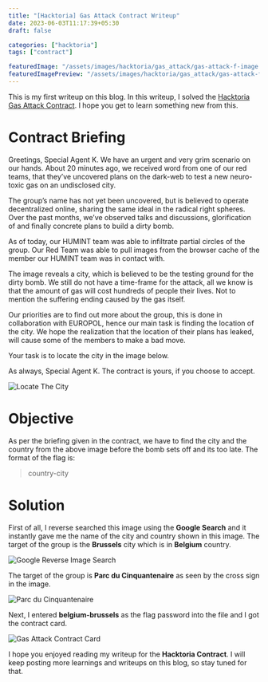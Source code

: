 ```yaml
---
title: "[Hacktoria] Gas Attack Contract Writeup"
date: 2023-06-03T11:17:39+05:30
draft: false

categories: ["hacktoria"]
tags: ["contract"]

featuredImage: "/assets/images/hacktoria/gas_attack/gas-attack-f-image.jpg"
featuredImagePreview: "/assets/images/hacktoria/gas_attack/gas-attack-f-image.jpg"
---
```


This is my first writeup on this blog. In this writeup, I solved the [Hacktoria Gas Attack Contract](https://hacktoria.com/contracts/gas-attack/). I hope you get to learn something new from this.

# Contract Briefing

Greetings, Special Agent K. We have an urgent and very grim scenario on our hands. About 20 minutes ago, we received word from one of our red teams, that they’ve uncovered plans on the dark-web to test a new neuro-toxic gas on an undisclosed city.

The group’s name has not yet been uncovered, but is believed to operate decentralized online, sharing the same ideal in the radical right spheres. Over the past months, we’ve observed talks and discussions, glorification of and finally concrete plans to build a dirty bomb.

As of today, our HUMINT team was able to infiltrate partial circles of the group. Our Red Team was able to pull images from the browser cache of the member our HUMINT team was in contact with.

The image reveals a city, which is believed to be the testing ground for the dirty bomb. We still do not have a time-frame for the attack, all we know is that the amount of gas will cost hundreds of people their lives. Not to mention the suffering ending caused by the gas itself.

Our priorities are to find out more about the group, this is done in collaboration with EUROPOL, hence our main task is finding the location of the city. We hope the realization that the location of their plans has leaked, will cause some of the members to make a bad move.

Your task is to locate the city in the image below.

As always, Special Agent K. The contract is yours, if you choose to accept.

![Locate The City](/assets/images/hacktoria/gas_attack/gas-attack-1.jpg "Locate The City")

# Objective

As per the briefing given in the contract, we have to find the city and the country from the above image before the bomb sets off and its too late. The format of the flag is:
> country-city

# Solution

First of all, I reverse searched this image using the **Google Search** and it instantly gave me the name of the city and country shown in this image. The target of the group is the **Brussels** city which is in **Belgium** country.

![Google Reverse Image Search](/assets/images/hacktoria/gas_attack/gas-attack-2.png "Google Reverse Image Search")

The target of the group is **Parc du Cinquantenaire** as seen by the cross sign in the image.

![Parc du Cinquantenaire](/assets/images/hacktoria/gas_attack/gas-attack-3.png "Parc du Cinquantenaire")

Next, I entered **belgium-brussels** as the flag password into the file and I got the contract card.

![Gas Attack Contract Card](/assets/images/hacktoria/gas_attack/gas-attack-4.png "Gas Attack Contract Card")

I hope you enjoyed reading my writeup for the **Hacktoria Contract**. I will keep posting more learnings and writeups on this blog, so stay tuned for that.